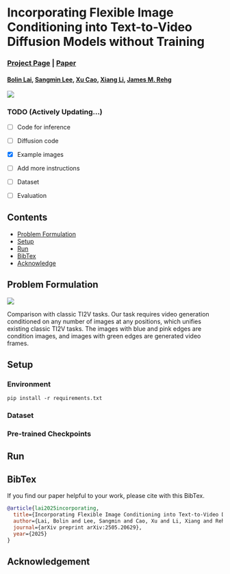 # Incorporating Flexible Image Conditioning into Text-to-Video Diffusion Models without Training


### [Project Page](https://bolinlai.github.io/projects/FlexTI2V/) | [Paper](http://arxiv.org/pdf/2505.20629)

#### [Bolin Lai](https://bolinlai.github.io/), [Sangmin Lee](https://sites.google.com/view/sangmin-lee), [Xu Cao](https://www.irohxucao.com/), [Xiang Li](https://ryanxli.github.io/), [James M. Rehg](https://rehg.org/)


<img src="https://bolinlai.github.io/projects/FlexTI2V/figures/teaser.png"/>


### TODO (Actively Updating...)
- [ ] Code for inference
- [ ] Diffusion code
- [x] Example images
- [ ] Add more instructions
- [ ] Dataset
- [ ] Evaluation


## Contents

- [Problem Formulation](#problem-formulation)
- [Setup](#setup)
- [Run](#run)
- [BibTex](#bibtex)
- [Acknowledge](#acknowledgement)


## Problem Formulation

<img src="https://bolinlai.github.io/projects/FlexTI2V/figures/tasks.png"/>

Comparison with classic TI2V tasks. Our task requires video generation conditioned on any number of images at any positions, which unifies existing classic TI2V tasks. The images with blue and pink edges are condition images, and images with green edges are generated video frames.


## Setup

### Environment

```shell
pip install -r requirements.txt
```

### Dataset

### Pre-trained Checkpoints


## Run


## BibTex

If you find our paper helpful to your work, please cite with this BibTex.

```BibTex
@article{lai2025incorporating,
  title={Incorporating Flexible Image Conditioning into Text-to-Video Diffusion Models without Training},
  author={Lai, Bolin and Lee, Sangmin and Cao, Xu and Li, Xiang and Rehg, James M},
  journal={arXiv preprint arXiv:2505.20629},
  year={2025}
}
```


## Acknowledgement
